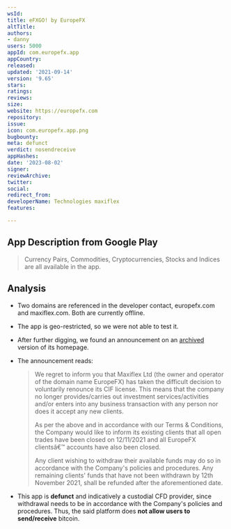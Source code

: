 ```yaml
---
wsId: 
title: eFXGO! by EuropeFX
altTitle: 
authors:
- danny
users: 5000
appId: com.europefx.app
appCountry: 
released: 
updated: '2021-09-14'
version: '9.65'
stars: 
ratings: 
reviews: 
size: 
website: https://europefx.com
repository: 
issue: 
icon: com.europefx.app.png
bugbounty: 
meta: defunct
verdict: nosendreceive
appHashes: 
date: '2023-08-02'
signer: 
reviewArchive: 
twitter: 
social: 
redirect_from: 
developerName: Technologies maxiflex
features: 

---
```


## App Description from Google Play

> Currency Pairs, Commodities, Cryptocurrencies, Stocks and Indices are all available in the app.

## Analysis 

- Two domains are referenced in the developer contact, europefx.com and maxiflex.com. Both are currently offline.
- The app is geo-restricted, so we were not able to test it.
- After further digging, we found an announcement on an [archived](https://web.archive.org/web/20230314065808/https://europefx.com/) version of its homepage.
- The announcement reads:
  > We regret to inform you that Maxiflex Ltd (the owner and operator of the domain name EuropeFX) has taken the difficult decision to voluntarily renounce its CIF license. This means that the company no longer provides/carries out investment services/activities and/or enters into any business transaction with any person nor does it accept any new clients.
  >
  > As per the above and in accordance with our Terms & Conditions, the Company would like to inform its existing clients that all open trades have been closed on 12/11/2021 and all EuropeFX clientsâ€™ accounts have also been closed.
  >
  > Any client wishing to withdraw their available funds may do so in accordance with the Company's policies and procedures. Any remaining clients' funds that have not been withdrawn by 12th November 2021, shall be refunded after the aforementioned date.

- This app is **defunct** and indicatively a custodial CFD provider, since withdrawal needs to be in accordance with the Company's policies and procedures. Thus, the said platform does **not allow users to send/receive** bitcoin.
